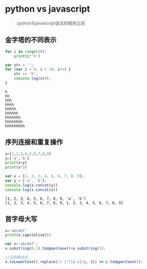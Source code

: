 # python vs javascript

> python与javascript语法的精炼比较



## 金字塔的不同表示

``` python
for i in range(10):
    print(i*'h')
```

``` js
var str = '';
for (var i = 0; i < 10; i++) {
    str += 'h';
    console.log(str);
}
```

``` console
h
hh
hhh
hhhh
hhhhh
hhhhhh
hhhhhhh
hhhhhhhh
hhhhhhhhh
```

## 序列连接和重复操作
``` python
x=[1,2,3,4,5,6,7,8,9]
y=['a','b']
print(x+y)
print(x*2)
```

``` js
var x = [1, 2, 3, 4, 5, 6, 7, 8, 9];
var y = ['a', 'b'];
console.log(x.concat(y))
console.log(x.concat(x))
```


``` console
[1, 2, 3, 4, 5, 6, 7, 8, 9, 'a', 'b']
[1, 2, 3, 4, 5, 6, 7, 8, 9, 1, 2, 3, 4, 5, 6, 7, 8, 9]
```

## 首字母大写
``` python
x='abcdef'
print(x.capitalize())
```

``` js
var x='abcdef';
x.substring(0,1).toUpperCase()+x.substring(1);

//正则表达式
x.toLowerCase().replace(/( |^)[a-z]/g, (L) => L.toUpperCase());
```
